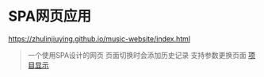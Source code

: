 # SPA网页应用

https://zhulinjiuying.github.io/music-website/index.html
> 一个使用SPA设计的网页
> 页面切换时会添加历史记录
> 支持参数更换页面
> [项目显示](https://zhulinjiuying.github.io/music-website/index.html "响铛铛琴行")